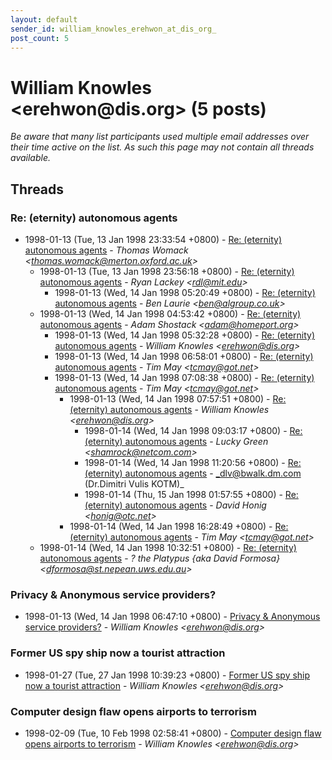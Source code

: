 ```yaml
---
layout: default
sender_id: william_knowles_erehwon_at_dis_org_
post_count: 5
---
```


# William Knowles <erehwon<span>@</span>dis.org> (5 posts)

_Be aware that many list participants used multiple email addresses over their time active on the list. As such this page may not contain all threads available._

## Threads

### Re: (eternity) autonomous agents
+ 1998-01-13 (Tue, 13 Jan 1998 23:33:54 +0800) - [Re: (eternity) autonomous agents](/archive/1998/01/1dd72f7dab776ccf07006d7f1b9d8c36435a658e5ec1c95d44b5959a8ce265b9) - _Thomas Womack \<thomas.womack@merton.oxford.ac.uk\>_
  + 1998-01-13 (Tue, 13 Jan 1998 23:56:18 +0800) - [Re: (eternity) autonomous agents](/archive/1998/01/bad505080059cab45dea864bd5894636162606b75eedfb5740e964128aaeed26) - _Ryan Lackey \<rdl@mit.edu\>_
    + 1998-01-13 (Wed, 14 Jan 1998 05:20:49 +0800) - [Re: (eternity) autonomous agents](/archive/1998/01/4768f414721bb98ff32130db226e0f85ee832c7aa2e7d3645c74533441471de8) - _Ben Laurie \<ben@algroup.co.uk\>_
  + 1998-01-13 (Wed, 14 Jan 1998 04:53:42 +0800) - [Re: (eternity) autonomous agents](/archive/1998/01/66ace2a71aaaba83facd68b0865c15dfc4efe55de0b57450684b8a6fa1b2ec1e) - _Adam Shostack \<adam@homeport.org\>_
    + 1998-01-13 (Wed, 14 Jan 1998 05:32:28 +0800) - [Re: (eternity) autonomous agents](/archive/1998/01/8cc7ee29c5954b5a06ee675a8eca11050bb0b41f3ba15e3052ff5fa958bff596) - _William Knowles \<erehwon@dis.org\>_
    + 1998-01-13 (Wed, 14 Jan 1998 06:58:01 +0800) - [Re: (eternity) autonomous agents](/archive/1998/01/d1213c252fc7754cc0f0b50d7fa246641389d3266d3070991859c6de2977fea5) - _Tim May \<tcmay@got.net\>_
    + 1998-01-13 (Wed, 14 Jan 1998 07:08:38 +0800) - [Re: (eternity) autonomous agents](/archive/1998/01/ad54364eba9917fef9835e262657709635ce80540cd381f51a6eb594213930ea) - _Tim May \<tcmay@got.net\>_
      + 1998-01-13 (Wed, 14 Jan 1998 07:57:51 +0800) - [Re: (eternity) autonomous agents](/archive/1998/01/e3daf9a4eedf8ff4d787c14c0d4ee912159fa9afdc86ef6bb8038aa69db45506) - _William Knowles \<erehwon@dis.org\>_
        + 1998-01-14 (Wed, 14 Jan 1998 09:03:17 +0800) - [Re: (eternity) autonomous agents](/archive/1998/01/19655d74996c098e71de083a4686cd23171c3033a2fdec4e74f75fbb1335af7c) - _Lucky Green \<shamrock@netcom.com\>_
        + 1998-01-14 (Wed, 14 Jan 1998 11:20:56 +0800) - [Re: (eternity) autonomous agents](/archive/1998/01/e565a83ce055676360d0753c91911863ac390a565f3dd3f7bd9d3acd785209c1) - _dlv@bwalk.dm.com (Dr.Dimitri Vulis KOTM)_
        + 1998-01-14 (Thu, 15 Jan 1998 01:57:55 +0800) - [Re: (eternity) autonomous agents](/archive/1998/01/28932573c497750ccceafc08a43f271c8f03d36303dc1fedc6c864923f1b483a) - _David Honig \<honig@otc.net\>_
      + 1998-01-14 (Wed, 14 Jan 1998 16:28:49 +0800) - [Re: (eternity) autonomous agents](/archive/1998/01/a156773448097d37a76f443f70bbe9c767ce33e6d8bad2b99908da17adc80561) - _Tim May \<tcmay@got.net\>_
  + 1998-01-14 (Wed, 14 Jan 1998 10:32:51 +0800) - [Re: (eternity) autonomous agents](/archive/1998/01/675865eeba464ceea275acd6235d1589917ef08b64543ff06a1fa69c8eeba5ac) - _? the Platypus {aka David Formosa} \<dformosa@st.nepean.uws.edu.au\>_

### Privacy & Anonymous service providers?
+ 1998-01-13 (Wed, 14 Jan 1998 06:47:10 +0800) - [Privacy & Anonymous service providers?](/archive/1998/01/2eea4584fa27925dd108d0616d94c9a0b26ca419b34560f96eed658334e60db2) - _William Knowles \<erehwon@dis.org\>_

### Former US spy ship now a tourist attraction
+ 1998-01-27 (Tue, 27 Jan 1998 10:39:23 +0800) - [Former US spy ship now a tourist attraction](/archive/1998/01/1b5869b18f3b58b1a019a76c769b2a23209eb5d4a5ed40505d1f628fe7cd4733) - _William Knowles \<erehwon@dis.org\>_

### Computer design flaw opens airports to terrorism
+ 1998-02-09 (Tue, 10 Feb 1998 02:58:41 +0800) - [Computer design flaw opens airports to terrorism](/archive/1998/02/721bf8957f5a40761f6ec699a5ee4da7dc0beb33b8838bde34de5ad7dc129fb9) - _William Knowles \<erehwon@dis.org\>_

